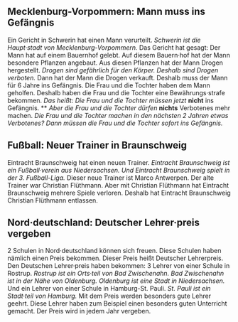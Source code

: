 
## Mecklenburg-Vorpommern: Mann muss ins Gefängnis
Ein Gericht in Schwerin hat einen Mann verurteilt.  *Schwerin ist die Haupt·stadt von Mecklenburg-Vorpommern.*  Das Gericht hat gesagt: Der Mann hat auf einem Bauernhof gelebt. Auf diesem Bauern·hof hat der Mann besondere Pflanzen angebaut. Aus diesen Pflanzen hat der Mann Drogen hergestellt. *Drogen sind gefährlich für den Körper.*  *Deshalb sind Drogen verboten.*  Dann hat der Mann die Drogen verkauft. Deshalb muss der Mann für 6 Jahre ins Gefängnis. Die Frau und die Tochter haben dem Mann geholfen. Deshalb haben die Frau und die Tochter eine Bewährungs·strafe bekommen. *Das heißt:*   *Die Frau und die Tochter müssen jetzt*  **nicht** ins Gefängnis.  **  *Aber die Frau und die Tochter dürfen*  **nichts** Verbotenes mehr machen.  *Die Frau und die Tochter machen in den nächsten 2 Jahren etwas Verbotenes?*   *Dann müssen die Frau und die Tochter sofort ins Gefängnis.*  

## Fußball: Neuer Trainer in Braunschweig
Eintracht Braunschweig hat einen neuen Trainer.  *Eintracht Braunschweig ist ein Fußball·verein aus Niedersachsen.*   *Und Eintracht Braunschweig spielt in der 3. Fußball-Liga.*  Dieser neue Trainer ist Marco Antwerpen. Der alte Trainer war Christian Flüthmann. Aber mit Christian Flüthmann hat Eintracht Braunschweig mehrere Spiele verloren. Deshalb hat Eintracht Braunschweig Christian Flüthmann entlassen. 

## Nord·deutschland: Deutscher Lehrer·preis vergeben
2 Schulen in Nord·deutschland können sich freuen. Diese Schulen haben nämlich einen Preis bekommen. Dieser Preis heißt Deutscher Lehrerpreis. Den Deutschen Lehrer·preis haben bekommen: 3 Lehrer von einer Schule in Rostrup.  *Rostrup ist ein Orts·teil von Bad Zwischenahn.*   *Bad Zwischenahn ist in der Nähe von Oldenburg.*   *Oldenburg ist eine Stadt in Niedersachsen.*  Und ein Lehrer von einer Schule in Hamburg-St. Pauli.  *St. Pauli ist ein Stadt·teil von Hamburg.*  Mit dem Preis werden besonders gute Lehrer geehrt. Diese Lehrer haben zum Beispiel einen besonders guten Unterricht gemacht. Der Preis wird in jedem Jahr vergeben. 
